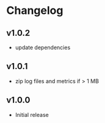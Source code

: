 # Changelog

## v1.0.2

- update dependencies

## v1.0.1

 - zip log files and metrics if > 1 MB

## v1.0.0

 - Initial release
